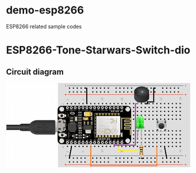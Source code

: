 # demo-esp8266
ESP8266 related sample codes

# ESP8266-Tone-Starwars-Switch-dio
## Circuit diagram
![alt text](https://github.com/diobertdioneo/demo-esp8266/blob/master/common/images/ESP8266-Tone-Starwars-Switch-dio-design.png "Starwars Imperial March - Switch Triggered")
